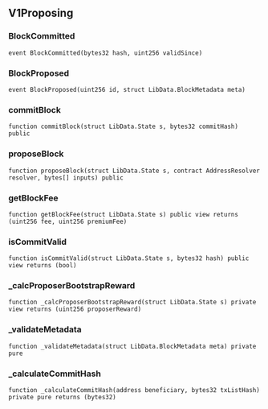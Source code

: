 ## V1Proposing

### BlockCommitted

```solidity
event BlockCommitted(bytes32 hash, uint256 validSince)
```

### BlockProposed

```solidity
event BlockProposed(uint256 id, struct LibData.BlockMetadata meta)
```

### commitBlock

```solidity
function commitBlock(struct LibData.State s, bytes32 commitHash) public
```

### proposeBlock

```solidity
function proposeBlock(struct LibData.State s, contract AddressResolver resolver, bytes[] inputs) public
```

### getBlockFee

```solidity
function getBlockFee(struct LibData.State s) public view returns (uint256 fee, uint256 premiumFee)
```

### isCommitValid

```solidity
function isCommitValid(struct LibData.State s, bytes32 hash) public view returns (bool)
```

### \_calcProposerBootstrapReward

```solidity
function _calcProposerBootstrapReward(struct LibData.State s) private view returns (uint256 proposerReward)
```

### \_validateMetadata

```solidity
function _validateMetadata(struct LibData.BlockMetadata meta) private pure
```

### \_calculateCommitHash

```solidity
function _calculateCommitHash(address beneficiary, bytes32 txListHash) private pure returns (bytes32)
```
